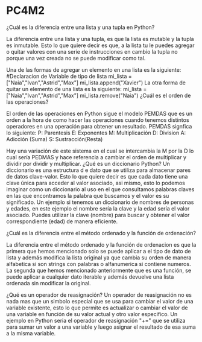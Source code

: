 # PC4M2
¿Cuál es la diferencia entre una lista y una tupla en Python?

La diferencia entre una lista y una tupla, es que la lista es mutable y la tupla es inmutable. Esto lo que quiere decir es que, a la lista tu le puedes agregar o quitar valores con una serie de instrucciones en cambio la tupla no porque una vez creada no se puede modificar como tal.

Una de las formas de agregar un elemento en una lista es la siguiente:
#Declaracion de Variable de tipo de lista
mi_lista = ["Naia","Ivan","Astrid","Max"]
mi_lista.append("Xavier")
La otra forma de quitar un elemento de una lista es la siguiente:
mi_lista = ["Naia","Ivan","Astrid","Max"]
mi_lista.remove("Naia")
¿Cuál es el orden de las operaciones?

El orden de las operaciones en Python sigue el modelo PEMDAS que es un orden a la hora de como hacer las operaciones cuando tenemos distintos operadores en una operación para obtener un resultado. PEMDAS signfica lo siguiente:
P: Parentesis
E: Exponentes
M: Multiplicación
D: Division
A: Adicción (Suma)
S: Sustracción(Resta)

Hay una variación de este sistema en el cual se intercambia la M por la D lo cual sería PEDMAS y hace referencia a cambiar el orden de multiplicar y dividir por dividir y multiplicar.
¿Qué es un diccionario Python?
Un diccionario es una estructura d e dato que se utiliza para almacenar pares de datos clave-valor. Esto lo que quiere decir es que cada dato tiene una clave única para acceder al valor asociado, asi mismo, esto lo podemos imaginar como un diccionario al uso en el que consultamos palabras claves en las que encontramos la palabra que buscamos y el valor es su significado. Un ejemplo si tenemos un diccionario de nombres de personas y edades, en este ejemplo el nombre sería la clave y la edad sería el valor asociado. Puedes utilizar la clave (nombre) para buscar y obtener el valor correspondiente (edad) de manera eficiente.

¿Cuál es la diferencia entre el método ordenado y la función de ordenación?

La diferencia entre el método ordenado y la función de ordenacion es que la primera que hemos mencionado solo se puede aplicar a el tipo de dato de lista y además modifica la lista original ya que cambia su orden de manera alfabetica si son strings con palabras o alfanumerica si contiene numeros. La segunda que hemos mencionado anteriormente que es una función, se puede aplicar a cualquier dato iterable y además devuelve una lista ordenada sin modificar la original.

¿Qué es un operador de reasignación?
Un operador de reasignación no es nada mas que un simbolo especial que se usa para cambiar el valor de una variable existente, esto lo que permite es actualizar o cambiar el valor de una variable en función de su valor actual y otro valor especifico. Un ejemplo en Python seria el operador de reasignación "+=" que se utiliza para sumar un valor a una variable y luego asignar el resultado de esa suma a la misma variable.
